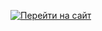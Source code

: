 [![Перейти на сайт](https://img.shields.io/badge/Сайт-Перейти-green)](https://your-website-url.com)

